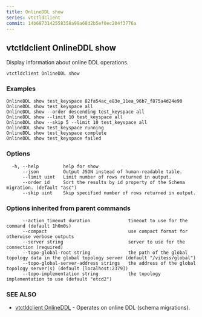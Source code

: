 ```yaml
---
title: OnlineDDL show
series: vtctldclient
commit: 14b6873142558358a99a68d2b5ef0ec204f3776a
---
```

## vtctldclient OnlineDDL show

Display information about online DDL operations.

```
vtctldclient OnlineDDL show
```

### Examples

```
OnlineDDL show test_keyspace 82fa54ac_e83e_11ea_96b7_f875a4d24e90
OnlineDDL show test_keyspace all
OnlineDDL show --order descending test_keyspace all
OnlineDDL show --limit 10 test_keyspace all
OnlineDDL show --skip 5 --limit 10 test_keyspace all
OnlineDDL show test_keyspace running
OnlineDDL show test_keyspace complete
OnlineDDL show test_keyspace failed
```

### Options

```
  -h, --help         help for show
      --json         Output JSON instead of human-readable table.
      --limit uint   Limit number of rows returned in output.
      --order id     Sort the results by id property of the Schema migration. (default "asc")
      --skip uint    Skip specified number of rows returned in output.
```

### Options inherited from parent commands

```
      --action_timeout duration              timeout to use for the command (default 1h0m0s)
      --compact                              use compact format for otherwise verbose outputs
      --server string                        server to use for the connection (required)
      --topo-global-root string              the path of the global topology data in the global topology server (default "/vitess/global")
      --topo-global-server-address strings   the address of the global topology server(s) (default [localhost:2379])
      --topo-implementation string           the topology implementation to use (default "etcd2")
```

### SEE ALSO

* [vtctldclient OnlineDDL](../)	 - Operates on online DDL (schema migrations).

